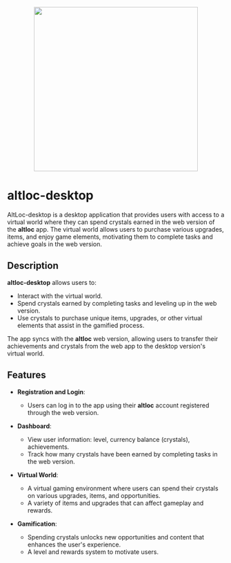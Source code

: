 <div align="center">
  <p align="center">
     <img align="center" width="380px" src="https://i.imgur.com/Q4izm8t.png">
  </p>
</div>

# altloc-desktop

AltLoc-desktop is a desktop application that provides users with access to a virtual world where they can spend crystals earned in the web version of the **altloc** app. The virtual world allows users to purchase various upgrades, items, and enjoy game elements, motivating them to complete tasks and achieve goals in the web version.

## Description

**altloc-desktop** allows users to:
- Interact with the virtual world.
- Spend crystals earned by completing tasks and leveling up in the web version.
- Use crystals to purchase unique items, upgrades, or other virtual elements that assist in the gamified process.

The app syncs with the **altloc** web version, allowing users to transfer their achievements and crystals from the web app to the desktop version's virtual world.

## Features

- **Registration and Login**:
  - Users can log in to the app using their **altloc** account registered through the web version.

- **Dashboard**:
  - View user information: level, currency balance (crystals), achievements.
  - Track how many crystals have been earned by completing tasks in the web version.

- **Virtual World**:
  - A virtual gaming environment where users can spend their crystals on various upgrades, items, and opportunities.
  - A variety of items and upgrades that can affect gameplay and rewards.

- **Gamification**:
  - Spending crystals unlocks new opportunities and content that enhances the user's experience.
  - A level and rewards system to motivate users.
